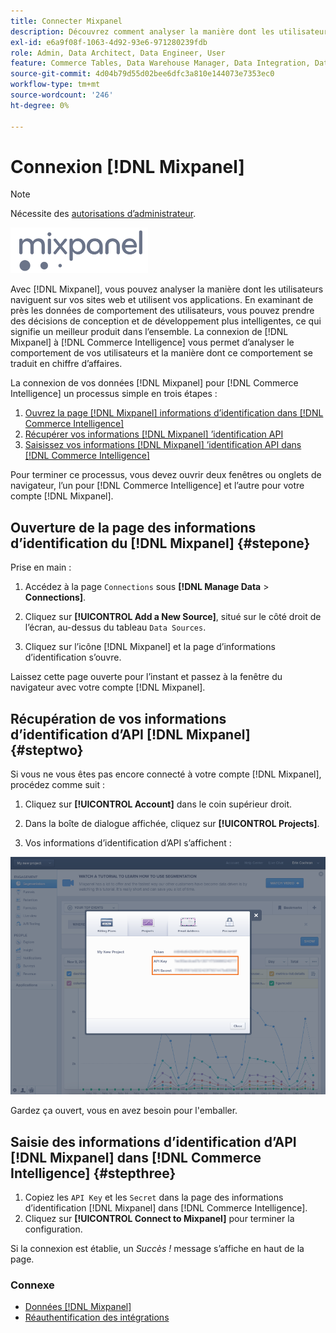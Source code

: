 ```yaml
---
title: Connecter Mixpanel
description: Découvrez comment analyser la manière dont les utilisateurs naviguent sur vos sites web et utilisent vos applications.
exl-id: e6a9f08f-1063-4d92-93e6-971280239fdb
role: Admin, Data Architect, Data Engineer, User
feature: Commerce Tables, Data Warehouse Manager, Data Integration, Data Import/Export
source-git-commit: 4d04b79d55d02bee6dfc3a810e144073e7353ec0
workflow-type: tm+mt
source-wordcount: '246'
ht-degree: 0%

---
```


# Connexion [!DNL Mixpanel]

>[!NOTE]
>
>Nécessite des [autorisations d’administrateur](../../../administrator/user-management/user-management.md).

![Logo Mixpanel](../../../assets/Mixpanel_logo.png)

Avec [!DNL Mixpanel], vous pouvez analyser la manière dont les utilisateurs naviguent sur vos sites web et utilisent vos applications. En examinant de près les données de comportement des utilisateurs, vous pouvez prendre des décisions de conception et de développement plus intelligentes, ce qui signifie un meilleur produit dans l’ensemble. La connexion de [!DNL Mixpanel] à [!DNL Commerce Intelligence] vous permet d’analyser le comportement de vos utilisateurs et la manière dont ce comportement se traduit en chiffre d’affaires.

La connexion de vos données [!DNL Mixpanel] pour [!DNL Commerce Intelligence] un processus simple en trois étapes :

1. [Ouvrez la page  [!DNL Mixpanel]  informations d’identification dans  [!DNL Commerce Intelligence]](#stepone)
1. [Récupérer vos informations  [!DNL Mixpanel] ’identification API](#steptwo)
1. [Saisissez vos informations  [!DNL Mixpanel] ’identification API dans  [!DNL Commerce Intelligence]](#stepthree)

Pour terminer ce processus, vous devez ouvrir deux fenêtres ou onglets de navigateur, l’un pour [!DNL Commerce Intelligence] et l’autre pour votre compte [!DNL Mixpanel].

## Ouverture de la page des informations d’identification du [!DNL Mixpanel] {#stepone}

Prise en main :

1. Accédez à la page `Connections` sous **[!DNL Manage Data** > **Connections]**.

1. Cliquez sur **[!UICONTROL Add a New Source]**, situé sur le côté droit de l’écran, au-dessus du tableau `Data Sources`.

1. Cliquez sur l’icône [!DNL Mixpanel] et la page d’informations d’identification s’ouvre.

Laissez cette page ouverte pour l’instant et passez à la fenêtre du navigateur avec votre compte [!DNL Mixpanel].

## Récupération de vos informations d’identification d’API [!DNL Mixpanel] {#steptwo}

Si vous ne vous êtes pas encore connecté à votre compte [!DNL Mixpanel], procédez comme suit :

1. Cliquez sur **[!UICONTROL Account]** dans le coin supérieur droit.

1. Dans la boîte de dialogue affichée, cliquez sur **[!UICONTROL Projects]**.

1. Vos informations d’identification d’API s’affichent :

![Récupération des informations d’identification de l’API Mixpanel](../../../assets/Mixpanel_API_creds.png)

Gardez ça ouvert, vous en avez besoin pour l&#39;emballer.

## Saisie des informations d’identification d’API [!DNL Mixpanel] dans [!DNL Commerce Intelligence] {#stepthree}

1. Copiez les `API Key` et les `Secret` dans la page des informations d’identification [!DNL Mixpanel] dans [!DNL Commerce Intelligence].
1. Cliquez sur **[!UICONTROL Connect to Mixpanel]** pour terminer la configuration.

Si la connexion est établie, un _Succès !_ message s’affiche en haut de la page.

### Connexe

* [Données  [!DNL Mixpanel] &#x200B;](../integrations/mixpanel-data.md)
* [Réauthentification des intégrations](https://experienceleague.adobe.com/docs/commerce-knowledge-base/kb/how-to/mbi-reauthenticating-integrations.html?lang=fr)
